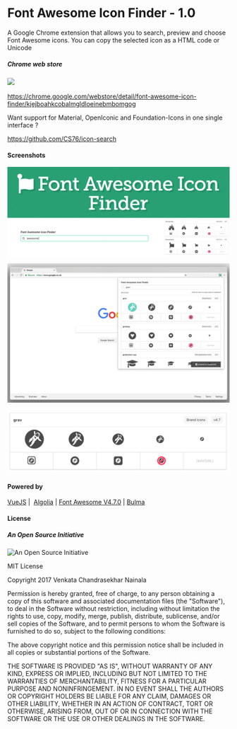 # Font Awesome Icon Finder - 1.0
A Google Chrome extension that allows you to search, preview and choose Font Awesome icons. You can copy the selected icon as a HTML code or Unicode


##### Chrome web store

<img src="https://developer.chrome.com/webstore/images/ChromeWebStore_Badge_v2_206x58.png" width="200">

https://chrome.google.com/webstore/detail/font-awesome-icon-finder/kjejboahkcobalmgldloeinebmbomgog


Want support for Material, OpenIconic and Foundation-Icons in one single interface ?

https://github.com/CS76/icon-search

#### Screenshots

![Chrome search overview](https://raw.githubusercontent.com/CS76/fontawesome-icon-finder/master/screenshots/marquee.png "Chrome search overview")

![Chrome extension view](https://raw.githubusercontent.com/CS76/fontawesome-icon-finder/master/screenshots/screenshot-1.png "Chrome extension view")

![Icon details view](https://raw.githubusercontent.com/CS76/fontawesome-icon-finder/master/screenshots/screenshot-6.png "Icon details view")

#### Powered by

[VueJS](https://vuejs.org/)  |  [Algolia](https://www.algolia.com/)  |   [Font Awesome V4.7.0](http://fontawesome.io/) | [Bulma](http://bulma.io/)


#### License

##### An Open Source Initiative
<img alt="An Open Source Initiative" src="https://opensource.org/files/osi_keyhole_300X300_90ppi_0.png" width="150">

MIT License

Copyright 2017 Venkata Chandrasekhar Nainala

Permission is hereby granted, free of charge, to any person obtaining a copy of this software and associated documentation files (the "Software"), to deal in the Software without restriction, including without limitation the rights to use, copy, modify, merge, publish, distribute, sublicense, and/or sell copies of the Software, and to permit persons to whom the Software is furnished to do so, subject to the following conditions:

The above copyright notice and this permission notice shall be included in all copies or substantial portions of the Software.

THE SOFTWARE IS PROVIDED "AS IS", WITHOUT WARRANTY OF ANY KIND, EXPRESS OR IMPLIED, INCLUDING BUT NOT LIMITED TO THE WARRANTIES OF MERCHANTABILITY, FITNESS FOR A PARTICULAR PURPOSE AND NONINFRINGEMENT. IN NO EVENT SHALL THE AUTHORS OR COPYRIGHT HOLDERS BE LIABLE FOR ANY CLAIM, DAMAGES OR OTHER LIABILITY, WHETHER IN AN ACTION OF CONTRACT, TORT OR OTHERWISE, ARISING FROM, OUT OF OR IN CONNECTION WITH THE SOFTWARE OR THE USE OR OTHER DEALINGS IN THE SOFTWARE.
